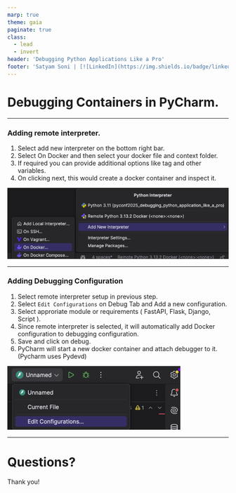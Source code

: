 ```yaml
---
marp: true
theme: gaia
paginate: true
class:
  - lead
  - invert
header: 'Debugging Python Applications Like a Pro'
footer: 'Satyam Soni | [![LinkedIn](https://img.shields.io/badge/linkedin-%230077B5.svg?style=for-the-badge&logo=linkedin&logoColor=white)](https://www.linkedin.com/in/-satyamsoni/)'
---
```

<style>
section {
   font-size: 27px;
}
</style>

# Debugging Containers in PyCharm.

---

### Adding remote interpreter.

1. Select add new interpreter on the bottom right bar.
2. Select On Docker and then select your docker file and context folder.
3. If required you can provide additional options like tag and other variables.
4. On clicking next, this would create a docker container and inspect it.

![add new interpreter](./images/add_interpreter.png)





---

### Adding Debugging Configuration

1. Select remote interpreter setup in previous step.
2. Select `Edit Configurations` on Debug Tab and Add a new configuration.
3. Select approriate module or requirements ( FastAPI, Flask, Django, Script ).
4. Since remote interpreter is selected, it will automatically add Docker configuration to debugging configuration.
5. Save and click on debug.
6. PyCharm will start a new docker container and attach debugger to it. (Pycharm uses Pydevd)

![debugger](./images/image.png)

---

# Questions?

Thank you!
